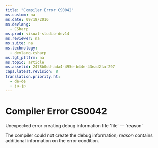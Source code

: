```yaml
---
title: "Compiler Error CS0042"
ms.custom: na
ms.date: 09/18/2016
ms.devlang: 
  - CSharp
ms.prod: visual-studio-dev14
ms.reviewer: na
ms.suite: na
ms.technology: 
  - devlang-csharp
ms.tgt_pltfrm: na
ms.topic: article
ms.assetid: 2478b0dd-ada4-495e-b44e-43ead2faf297
caps.latest.revision: 8
translation.priority.ht: 
  - de-de
  - ja-jp
---
```

# Compiler Error CS0042
Unexpected error creating debug information file 'file' — 'reason'  
  
 The compiler could not create the debug information; *reason* contains additional information on the error condition.